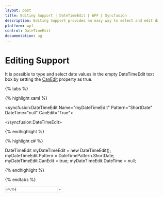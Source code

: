 ```yaml
---
layout: post
title: Editing Support | DateTimeEdit | WPF | Syncfusion
description: Editing Support provides an easy way to select and edit date and time values by setting CanEdit property.
platform: wpf
control: DateTimeEdit
documentation: ug
---
```


# Editing Support

It is possible to type and select date values in the empty DateTimeEdit text box by setting the [CanEdit](https://help.syncfusion.com/cr/cref_files/wpf/Syncfusion.Shared.Wpf~Syncfusion.Windows.Shared.DateTimeBase~CanEdit.html) property as true.

{% tabs %}

{% highlight xaml %}

<syncfusion:DateTimeEdit Name="myDateTimeEdit" Pattern="ShortDate" DateTime="null" CanEdit="True">

</syncfusion:DateTimeEdit>

{% endhighlight  %}

{% highlight c# %}

DateTimeEdit myDateTimeEdit = new DateTimeEdit();
myDateTimeEdit.Pattern = DateTimePattern.ShortDate;
myDateTimeEdit.CanEdit = true;
myDateTimeEdit.DateTime = null;

{% endhighlight  %}

{% endtabs %}

![Editing support](Editing-Support_images/Editing-Support_img1.png)
